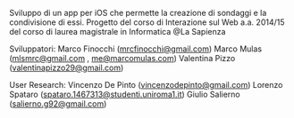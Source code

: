 Sviluppo di un app per iOS che permette la creazione di sondaggi e la condivisione di essi.
Progetto del corso di Interazione sul Web a.a. 2014/15 del corso di laurea magistrale in Informatica @La Sapienza

Sviluppatori:   Marco Finocchi      (mrcfinocchi@gmail.com)
                Marco Mulas         (mlsmrc@gmail.com , me@marcomulas.com)
                Valentina Pizzo     (valentinapizzo29@gmail.com)

User Research:  Vincenzo De Pinto   (vincenzodepinto@gmail.com)
                Lorenzo Spataro     (spataro.1467313@studenti.uniroma1.it)
                Giulio Salierno     (salierno.g92@gmail.com)